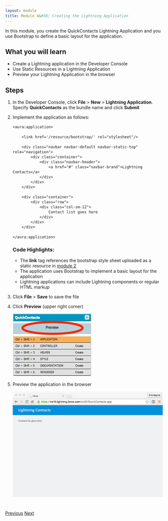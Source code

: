 ```yaml
---
layout: module
title: Module 4&#58; Creating the Lightning Application
---
```


In this module, you create the QuickContacts Lightning Application and you use Bootstrap to define a basic layout for the application.

## What you will learn
- Create a Lightning application in the Developer Console
- Use Static Resources in a Lightning Application
- Preview your Lightning Application in the browser


## Steps

1. In the Developer Console, click **File** > **New** > **Lightning Application**. Specify **QuickContacts** as the bundle name and click **Submit**

2. Implement the application as follows:

    ```
    <aura:application>

        <link href='/resource/bootstrap/' rel="stylesheet"/>

        <div class="navbar navbar-default navbar-static-top" role="navigation">
            <div class="container">
                <div class="navbar-header">
                    <a href="#" class="navbar-brand">Lightning Contacts</a>
                </div>
            </div>
        </div>

        <div class="container">
            <div class="row">
                <div class="col-sm-12">
                    Contact list goes here
                </div>
            </div>
        </div>

    </aura:application>
    ```

    ### Code Highlights:
    - The **link** tag references the bootstrap style sheet uploaded as a static resource in [module 2](setup-environment.html)
    - The application uses Bootstrap to implement a basic layout for the application
    - Lightning applications can include Lightning components or regular HTML markup

1. Click **File** > **Save** to save the file

1. Click **Preview** (upper right corner)

    ![](images/app-preview.jpg)

1.  Preview the application in the browser

    ![](images/app-layout.png)


<div class="row" style="margin-top:40px;">
<div class="col-sm-12">
<a href="create-apex-controller.html" class="btn btn-default"><i class="glyphicon glyphicon-chevron-left"></i> Previous</a>
<a href="create-contactlist-component.html" class="btn btn-default pull-right">Next <i class="glyphicon glyphicon-chevron-right"></i></a>
</div>
</div>
